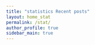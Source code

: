 ```yaml
---
title: "statistics Recent posts"
layout: home_stat
permalink: /stat/
author_profile: true
sidebar_main: true
---
```


